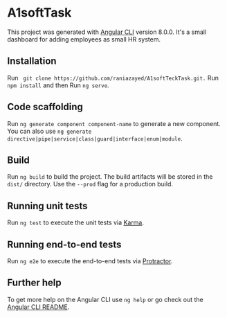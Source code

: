 # A1softTask

This project was generated with [Angular CLI](https://github.com/angular/angular-cli) version 8.0.0.
It's a small dashboard for adding employees as small HR system.

## Installation
Run `
git clone https://github.com/raniazayed/A1softTeckTask.git.`
Run `npm install`
and then Run
`ng serve`.

## Code scaffolding

Run `ng generate component component-name` to generate a new component. You can also use `ng generate directive|pipe|service|class|guard|interface|enum|module`.

## Build

Run `ng build` to build the project. The build artifacts will be stored in the `dist/` directory. Use the `--prod` flag for a production build.

## Running unit tests

Run `ng test` to execute the unit tests via [Karma](https://karma-runner.github.io).

## Running end-to-end tests

Run `ng e2e` to execute the end-to-end tests via [Protractor](http://www.protractortest.org/).

## Further help

To get more help on the Angular CLI use `ng help` or go check out the [Angular CLI README](https://github.com/angular/angular-cli/blob/master/README.md).

